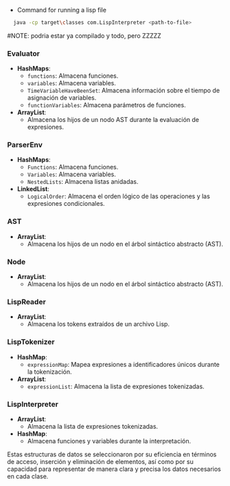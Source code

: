 - Command for running a lisp file

```bash
  java -cp target\classes com.LispInterpreter <path-to-file>
```
#NOTE: podria estar ya compilado y todo, pero ZZZZZ

### Evaluator
- **HashMaps**:
  - `functions`: Almacena funciones.
  - `variables`: Almacena variables.
  - `TimeVariableHaveBeenSet`: Almacena información sobre el tiempo de asignación de variables.
  - `functionVariables`: Almacena parámetros de funciones.
- **ArrayList**:
  - Almacena los hijos de un nodo AST durante la evaluación de expresiones.

### ParserEnv
- **HashMaps**:
  - `Functions`: Almacena funciones.
  - `Variables`: Almacena variables.
  - `NestedLists`: Almacena listas anidadas.
- **LinkedList**:
  - `LogicalOrder`: Almacena el orden lógico de las operaciones y las expresiones condicionales.

### AST
- **ArrayList**:
  - Almacena los hijos de un nodo en el árbol sintáctico abstracto (AST).

### Node
- **ArrayList**:
  - Almacena los hijos de un nodo en el árbol sintáctico abstracto (AST).

### LispReader
- **ArrayList**:
  - Almacena los tokens extraídos de un archivo Lisp.

### LispTokenizer
- **HashMap**:
  - `expressionMap`: Mapea expresiones a identificadores únicos durante la tokenización.
- **ArrayList**:
  - `expressionList`: Almacena la lista de expresiones tokenizadas.

### LispInterpreter
- **ArrayList**:
  - Almacena la lista de expresiones tokenizadas.
- **HashMap**:
  - Almacena funciones y variables durante la interpretación.

Estas estructuras de datos se seleccionaron por su eficiencia en términos de acceso, inserción y eliminación de elementos, así como por su capacidad para representar de manera clara y precisa los datos necesarios en cada clase.
